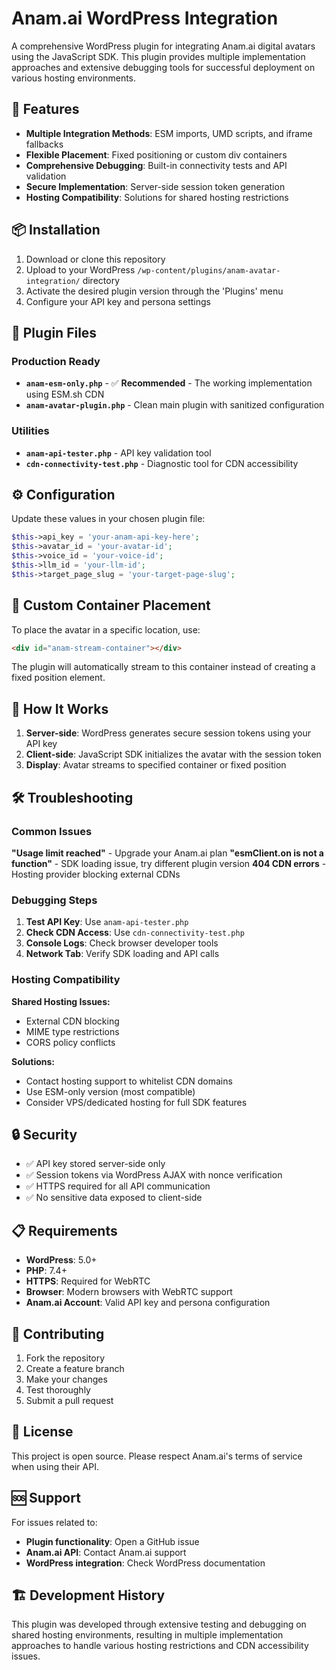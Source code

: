 # Anam.ai WordPress Integration

A comprehensive WordPress plugin for integrating Anam.ai digital avatars using the JavaScript SDK. This plugin provides multiple implementation approaches and extensive debugging tools for successful deployment on various hosting environments.

## 🚀 Features

- **Multiple Integration Methods**: ESM imports, UMD scripts, and iframe fallbacks
- **Flexible Placement**: Fixed positioning or custom div containers
- **Comprehensive Debugging**: Built-in connectivity tests and API validation
- **Secure Implementation**: Server-side session token generation
- **Hosting Compatibility**: Solutions for shared hosting restrictions

## 📦 Installation

1. Download or clone this repository
2. Upload to your WordPress `/wp-content/plugins/anam-avatar-integration/` directory
3. Activate the desired plugin version through the 'Plugins' menu
4. Configure your API key and persona settings

## 🔧 Plugin Files

### Production Ready
- **`anam-esm-only.php`** - ✅ **Recommended** - The working implementation using ESM.sh CDN
- **`anam-avatar-plugin.php`** - Clean main plugin with sanitized configuration

### Utilities
- **`anam-api-tester.php`** - API key validation tool
- **`cdn-connectivity-test.php`** - Diagnostic tool for CDN accessibility

## ⚙️ Configuration

Update these values in your chosen plugin file:

```php
$this->api_key = 'your-anam-api-key-here';
$this->avatar_id = 'your-avatar-id';
$this->voice_id = 'your-voice-id';
$this->llm_id = 'your-llm-id';
$this->target_page_slug = 'your-target-page-slug';
```

## 🎯 Custom Container Placement

To place the avatar in a specific location, use:

```html
<div id="anam-stream-container"></div>
```

The plugin will automatically stream to this container instead of creating a fixed position element.

## 🔧 How It Works

1. **Server-side**: WordPress generates secure session tokens using your API key
2. **Client-side**: JavaScript SDK initializes the avatar with the session token  
3. **Display**: Avatar streams to specified container or fixed position

## 🛠️ Troubleshooting

### Common Issues

**"Usage limit reached"** - Upgrade your Anam.ai plan
**"esmClient.on is not a function"** - SDK loading issue, try different plugin version
**404 CDN errors** - Hosting provider blocking external CDNs

### Debugging Steps

1. **Test API Key**: Use `anam-api-tester.php`
2. **Check CDN Access**: Use `cdn-connectivity-test.php`
3. **Console Logs**: Check browser developer tools
4. **Network Tab**: Verify SDK loading and API calls

### Hosting Compatibility

**Shared Hosting Issues:**
- External CDN blocking
- MIME type restrictions
- CORS policy conflicts

**Solutions:**
- Contact hosting support to whitelist CDN domains
- Use ESM-only version (most compatible)
- Consider VPS/dedicated hosting for full SDK features

## 🔒 Security

- ✅ API key stored server-side only
- ✅ Session tokens via WordPress AJAX with nonce verification
- ✅ HTTPS required for all API communication
- ✅ No sensitive data exposed to client-side

## 📋 Requirements

- **WordPress**: 5.0+
- **PHP**: 7.4+
- **HTTPS**: Required for WebRTC
- **Browser**: Modern browsers with WebRTC support
- **Anam.ai Account**: Valid API key and persona configuration

## 🤝 Contributing

1. Fork the repository
2. Create a feature branch
3. Make your changes
4. Test thoroughly
5. Submit a pull request

## 📄 License

This project is open source. Please respect Anam.ai's terms of service when using their API.

## 🆘 Support

For issues related to:
- **Plugin functionality**: Open a GitHub issue
- **Anam.ai API**: Contact Anam.ai support
- **WordPress integration**: Check WordPress documentation

## 🏗️ Development History

This plugin was developed through extensive testing and debugging on shared hosting environments, resulting in multiple implementation approaches to handle various hosting restrictions and CDN accessibility issues.

